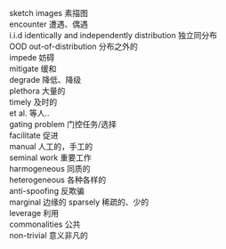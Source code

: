 sketch images 素描图  
encounter 遭遇、偶遇  
i.i.d identically and independently distribution 独立同分布  
OOD out-of-distribution 分布之外的  
impede 妨碍  
mitigate 缓和  
degrade 降低、降级  
plethora 大量的  
timely 及时的  
et al. 等人..  
gating problem 门控任务/选择  
facilitate 促进  
manual 人工的，手工的  
seminal work 重要工作  
harmogeneous 同质的  
heterogeneous 各种各样的  
anti-spoofing 反欺骗  
marginal 边缘的
sparsely 稀疏的、少的  
leverage 利用  
commonalities 公共  
non-trivial 意义非凡的  
